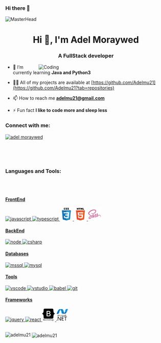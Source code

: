 ### Hi there 👋
![MasterHead](https://builtin.com/sites/www.builtin.com/files/styles/og/public/full-stack-developer.jpg)
<h1 align="center">Hi 👋, I'm Adel Moraywed</h1>
<h3 align="center">A FullStack developer</h3>
<img align="right" alt="Coding" width="400" src="https://cdn.dribbble.com/users/1019864/screenshots/3079099/codeloop.gif">

- 🌱 I’m currently learning **Java and Python3**

- 👨‍💻 All of my projects are available at [https://github.com/Adelmu21](https://github.com/Adelmu21?tab=repositories)

- 📫 How to reach me **adelmu21@gmail.com**

- ⚡ Fun fact **I like to code more and sleep less**

<h3 align="left">Connect with me:</h3>
<p align="left">
<a href="https://linkedin.com/in/adel-moraywed" target="blank"><img align="center" src="https://raw.githubusercontent.com/rahuldkjain/github-profile-readme-generator/master/src/images/icons/Social/linked-in-alt.svg" alt="adel moraywed" height="30" width="40" /></a>
</p>

<br><br><br>
<h3 align="left">Languages and Tools:</h3>

<br><br>
#### <a href="">FrontEnd</a>
<a href="#" target="_blank" rel="noreferrer"> <img src='https://cdn-icons-png.flaticon.com/512/5968/5968292.png' alt='javascript' width="45" height="45"> </a>
<a href="#" target="_blank" rel="noreferrer"> <img src="https://cdn-icons-png.flaticon.com/512/5968/5968381.png" alt="typescript" width="45" height="45"/> </a>
<a href="https://www.w3schools.com/css/" target="_blank" rel="noreferrer"> <img src="https://raw.githubusercontent.com/devicons/devicon/master/icons/css3/css3-original-wordmark.svg" alt="css3" width="40" height="40"/> </a>
<a href="https://www.w3.org/html/" target="_blank" rel="noreferrer"> <img src="https://raw.githubusercontent.com/devicons/devicon/master/icons/html5/html5-original-wordmark.svg" alt="html5" width="40" height="40"/> </a>
<a href="https://sass-lang.com" target="_blank" rel="noreferrer"> <img src="https://raw.githubusercontent.com/devicons/devicon/master/icons/sass/sass-original.svg" alt="sass" width="40" height="40"/> </a>
  
#### <a href="">BackEnd</a>
<a href="#" target="_blank" rel="noreferrer"> <img src='https://cdn.jsdelivr.net/npm/simple-icons@3.0.1/icons/node-dot-js.svg' alt='node' width="45" height="45"> </a>
<a href="#" target="_blank" rel="noreferrer"> <img src='https://cdn-icons-png.flaticon.com/512/6132/6132221.png' alt='csharp' width="45" height="45"> </a>

#### <a href="">Databases</a>
<a href="#" target="_blank" rel="noreferrer"> <img src='https://cdn-icons-png.flaticon.com/512/5968/5968364.png' alt='mssql' width="45" height="45"> </a>
<a href="#" target="_blank" rel="noreferrer"> <img src='https://cdn-icons-png.flaticon.com/512/5968/5968313.png' alt='mysql' width="45" height="45"> </a>

#### <a href="">Tools</a>
<a href="#" target="_blank" rel="noreferrer"> <img src="https://cdn.jsdelivr.net/gh/devicons/devicon/icons/vscode/vscode-original.svg" alt="vscode" width="45" height="45"/> </a>
<a href="#" target="_blank" rel="noreferrer"> <img src='https://cdn-icons-png.flaticon.com/512/906/906324.png' alt='vstudio' width="45" height="45"> </a>
<a href="https://babeljs.io/" target="_blank" rel="noreferrer"> <img src="https://www.vectorlogo.zone/logos/babeljs/babeljs-icon.svg" alt="babel" width="40" height="40"/> </a> 
<a href="https://git-scm.com/" target="_blank" rel="noreferrer"> <img src="https://www.vectorlogo.zone/logos/git-scm/git-scm-icon.svg" alt="git" width="40" height="40"/> </a>

#### <a href="">Frameworks</a>
<a href="#" target="_blank" rel="noreferrer"> <img src="https://img.icons8.com/?size=512&id=40253&format=png" alt='jquery' width="45" height="45"> </a>
<a href="#" target="_blank" rel="noreferrer"> <img src="https://cdn-icons-png.flaticon.com/512/1126/1126012.png" alt='react' width="45" height="45"> </a>
<a href="https://getbootstrap.com" target="_blank" rel="noreferrer"> <img src="https://raw.githubusercontent.com/devicons/devicon/master/icons/bootstrap/bootstrap-plain-wordmark.svg" alt="bootstrap" width="40" height="40"/>
<a href="https://dotnet.microsoft.com/" target="_blank" rel="noreferrer"> <img src="https://raw.githubusercontent.com/devicons/devicon/master/icons/dot-net/dot-net-original-wordmark.svg" alt="dotnet" width="40" height="40"/> </a>
<br><br>
<!--<p><img align="left" src="https://github-readme-stats.vercel.app/api/top-langs?username=adelmu21&show_icons=true&locale=en&layout=compact" alt="adelmu21" /></p>-->
<p><img align="left" src="https://github-readme-stats.vercel.app/api/top-langs/?username=adelmu21&layout=pie" alt="adelmu21" /></p>

<p>&nbsp;<img align="center" src="https://github-readme-stats.vercel.app/api?username=adelmu21&show_icons=true&locale=en" alt="adelmu21" /></p>

<!--<p><img align="center" src="https://github-readme-streak-stats.herokuapp.com/?user=adelmu21&" alt="adelmu21" /></p>-->
